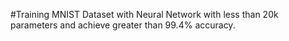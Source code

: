 #Training MNIST Dataset with Neural Network with less than 20k parameters and achieve greater than 99.4% accuracy.
